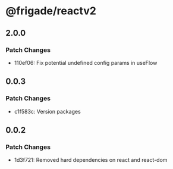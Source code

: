 # @frigade/reactv2

## 2.0.0

### Patch Changes

- 110ef06: Fix potential undefined config params in useFlow

## 0.0.3

### Patch Changes

- c1f583c: Version packages

## 0.0.2

### Patch Changes

- 1d3f721: Removed hard dependencies on react and react-dom
